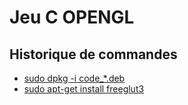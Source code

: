 # Jeu C OPENGL

## Historique de commandes

+ [sudo dpkg -i code_*.deb](https://doc.ubuntu-fr.org/visual_studio_code)
+ [sudo apt-get install freeglut3](https://doc.ubuntu-fr.org/opengl)
